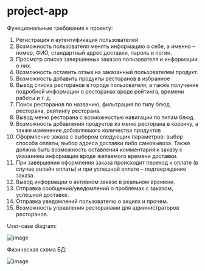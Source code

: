 # project-app

Функциональные требования к проекту:
1.	Регистрация и аутентификация пользователей
2.	Возможность пользователя менять информацию о себе, а именно – номер, ФИО, стандартный адрес доставки, пароль и логин.
3.	Просмотр списка завершенных заказов пользователя и информации о них. 
4.	Возможность оставить отзыв на заказанный пользователем продукт.
5.	Возможность добавить продукты ресторанов в избранное
6.	Вывод списка ресторанов в городе пользователя, а также получение подробной информации о ресторанах вроде рейтинга, времени работы и т. д.
7.	Поиск ресторанов по названию, фильтрация по типу блюд ресторана, рейтингу ресторана.
8.	Вывод меню ресторана с возможностью навигации по типам блюд.
9.	Возможность добавления продуктов из меню ресторана в корзину, а также изменение добавляемого количества продуктов
10.	Оформление заказа с выбором следующих параметров: выбор способа оплаты, выбор адреса доставки либо самовывоза. Также должна быть возможность оставления комментария к заказу с указанием информации вроде желаемого времени доставки.
11.	При завершении оформления заказа происходит переход к оплате (в случае онлайн оплаты) и при успешной оплате – подтверждение заказа.
12.	Вывод информации о активном заказе в реальном времени.
13.	Отправка сообщений/уведомлений о проблемах с заказом, успешной доставке.
14.	Отправка уведомлений пользователю о акциях и прочем.
15.	Возможность управления ресторанами для администраторов ресторанов.

User-case diagram:

![image](https://github.com/user-attachments/assets/9bd9b3aa-c783-4058-8dcd-7640ae574c61)

Физическая схема БД:

![image](https://github.com/user-attachments/assets/05593d41-167b-4e2f-bf1d-7e4464393bac)



